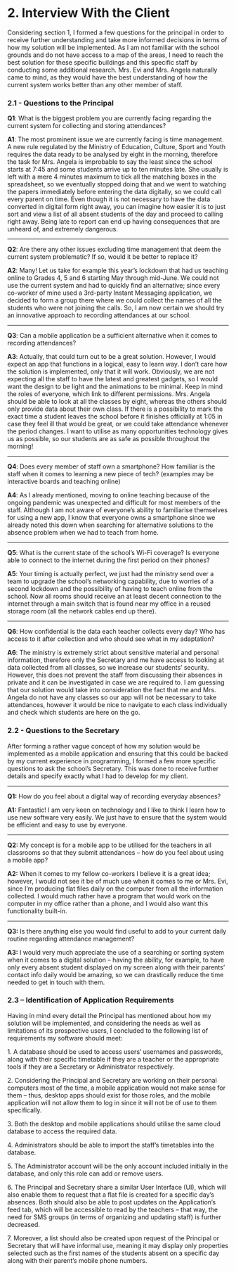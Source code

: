 # 2. Interview With the Client

Considering section 1, I formed a few questions for the principal in order to receive further understanding and take more informed decisions in terms of how my solution will be implemented. As I am not familiar with the school grounds and do not have access to a map of the areas, I need to reach the best solution for these specific buildings and this specific staff by conducting some additional research. Mrs. Evi and Mrs. Angela naturally came to mind, as they would have the best understanding of how the current system works better than any other member of staff.

### 2.1 - Questions to the Principal

**Q1**: What is the biggest problem you are currently facing regarding the current system for collecting and storing attendances?

**A1**: The most prominent issue we are currently facing is time management. A new rule regulated by the Ministry of Education, Culture, Sport and Youth requires the data ready to be analysed by eight in the morning, therefore the task for Mrs. Angela is improbable to say the least since the school starts at 7:45 and some students arrive up to ten minutes late. She usually is left with a mere 4 minutes maximum to tick all the matching boxes in the spreadsheet, so we eventually stopped doing that and we went to watching the papers immediately before entering the data digitally, so we could call every parent on time. Even though it is not necessary to have the data converted in digital form right away, you can imagine how easier it is to just sort and view a list of all absent students of the day and proceed to calling right away. Being late to report can end up having consequences that are unheard of, and extremely dangerous.

***

**Q2**: Are there any other issues excluding time management that deem the current system problematic? If so, would it be better to replace it?

**A2**: Many! Let us take for example this year’s lockdown that had us teaching online to Grades 4, 5 and 6 starting May through mid-June. We could not use the current system and had to quickly find an alternative; since every co-worker of mine used a 3rd-party Instant Messaging application, we decided to form a group there where we could collect the names of all the students who were not joining the calls. So, I am now certain we should try an innovative approach to recording attendances at our school.

***

**Q3**: Can a mobile application be a sufficient alternative when it comes to recording attendances?

**A3**: Actually, that could turn out to be a great solution. However, I would expect an app that functions in a logical, easy to learn way. I don’t care how the solution is implemented, only that it will work. Obviously, we are not expecting all the staff to have the latest and greatest gadgets, so I would want the design to be light and the animations to be minimal. Keep in mind the roles of everyone, which link to different permissions. Mrs. Angela should be able to look at all the classes by eight, whereas the others should only provide data about their own class. If there is a possibility to mark the exact time a student leaves the school before it finishes officially at 1:05 in case they feel ill that would be great, or we could take attendance whenever the period changes. I want to utilise as many opportunities technology gives us as possible, so our students are as safe as possible throughout the morning!

***

**Q4**: Does every member of staff own a smartphone? How familiar is the staff when it comes to learning a new piece of tech? (examples may be interactive boards and teaching online)

**A4**: As I already mentioned, moving to online teaching because of the ongoing pandemic was unexpected and difficult for most members of the staff. Although I am not aware of everyone’s ability to familiarise themselves for using a new app, I know that everyone owns a smartphone since we already noted this down when searching for alternative solutions to the absence problem when we had to teach from home.

***

**Q5**: What is the current state of the school’s Wi-Fi coverage? Is everyone able to connect to the internet during the first period on their phones?

**A5**: Your timing is actually perfect, we just had the ministry send over a team to upgrade the school’s networking capability, due to worries of a second lockdown and the possibility of having to teach online from the school. Now all rooms should receive an at least decent connection to the internet through a main switch that is found near my office in a reused storage room (all the network cables end up there).

***

**Q6**: How confidential is the data each teacher collects every day? Who has access to it after collection and who should see what in my adaptation?

**A6**: The ministry is extremely strict about sensitive material and personal information, therefore only the Secretary and me have access to looking at data collected from all classes, so we increase our students’ security. However, this does not prevent the staff from discussing their absences in private and it can be investigated in case we are required to. I am guessing that our solution would take into consideration the fact that me and Mrs. Angela do not have any classes so our app will not be necessary to take attendances, however it would be nice to navigate to each class individually and check which students are here on the go.

### 2.2 - Questions to the Secretary

After forming a rather vague concept of how my solution would be implemented as a mobile application and ensuring that this could be backed by my current experience in programming, I formed a few more specific questions to ask the school’s Secretary. This was done to receive further details and specify exactly what I had to develop for my client.

***

**Q1:** How do you feel about a digital way of recording everyday absences?

**A1:** Fantastic! I am very keen on technology and I like to think I learn how to use new software very easily. We just have to ensure that the system would be efficient and easy to use by everyone.

***

**Q2:** My concept is for a mobile app to be utilised for the teachers in all classrooms so that they submit attendances – how do you feel about using a mobile app?

**A2:** When it comes to my fellow co-workers I believe it is a great idea; however, I would not see it be of much use when it comes to me or Mrs. Evi, since I’m producing flat files daily on the computer from all the information collected. I would much rather have a program that would work on the computer in my office rather than a phone, and I would also want this functionality built-in.

***

**Q3:** Is there anything else you would find useful to add to your current daily routine regarding attendance management?

**A3:** I would very much appreciate the use of a searching or sorting system when it comes to a digital solution – having the ability, for example, to have only every absent student displayed on my screen along with their parents’ contact info daily would be amazing, so we can drastically reduce the time needed to get in touch with them.

### 2.3 – Identification of Application Requirements

Having in mind every detail the Principal has mentioned about how my solution will be implemented, and considering the needs as well as limitations of its prospective users, I concluded to the following list of requirements my software should meet:

1\.     A database should be used to access users’ usernames and passwords, along with their specific timetable if they are a teacher or the appropriate tools if they are a Secretary or Administrator respectively.

2\.    Considering the Principal and Secretary are working on their personal computers most of the time, a mobile application would not make sense for them – thus, desktop apps should exist for those roles, and the mobile application will not allow them to log in since it will not be of use to them specifically.

3\.    Both the desktop and mobile applications should utilise the same cloud database to access the required data.

4\.    Administrators should be able to import the staff’s timetables into the database.

5\.    The Administrator account will be the only account included initially in the database, and only this role can add or remove users.

6\.    The Principal and Secretary share a similar User Interface (UI), which will also enable them to request that a flat file is created for a specific day’s absences. Both should also be able to post updates on the Application’s feed tab, which will be accessible to read by the teachers – that way, the need for SMS groups (in terms of organizing and updating staff) is further decreased.

7\.    Moreover, a list should also be created upon request of the Principal or Secretary that will have informal use, meaning it may display only properties selected such as the first names of the students absent on a specific day along with their parent’s mobile phone numbers.
